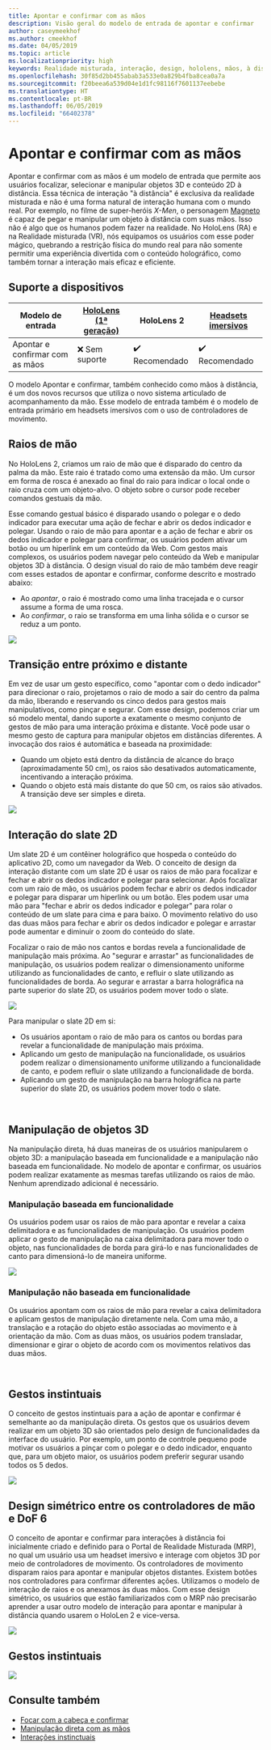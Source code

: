 ```yaml
---
title: Apontar e confirmar com as mãos
description: Visão geral do modelo de entrada de apontar e confirmar
author: caseymeekhof
ms.author: cmeekhof
ms.date: 04/05/2019
ms.topic: article
ms.localizationpriority: high
keywords: Realidade misturada, interação, design, hololens, mãos, à distância, apontar e confirmar
ms.openlocfilehash: 30f85d2bb455abab3a533e0a829b4fba8cea0a7a
ms.sourcegitcommit: f20beea6a539d04e1d1fc98116f7601137eebebe
ms.translationtype: HT
ms.contentlocale: pt-BR
ms.lasthandoff: 06/05/2019
ms.locfileid: "66402378"
---
```

# <a name="point-and-commit-with-hands"></a>Apontar e confirmar com as mãos
Apontar e confirmar com as mãos é um modelo de entrada que permite aos usuários focalizar, selecionar e manipular objetos 3D e conteúdo 2D à distância. Essa técnica de interação "à distância" é exclusiva da realidade misturada e não é uma forma natural de interação humana com o mundo real. Por exemplo, no filme de super-heróis *X-Men*, o personagem [Magneto](https://en.wikipedia.org/wiki/Magneto_(comics)) é capaz de pegar e manipular um objeto à distância com suas mãos. Isso não é algo que os humanos podem fazer na realidade. No HoloLens (RA) e na Realidade misturada (VR), nós equipamos os usuários com esse poder mágico, quebrando a restrição física do mundo real para não somente permitir uma experiência divertida com o conteúdo holográfico, como também tornar a interação mais eficaz e eficiente.

## <a name="device-support"></a>Suporte a dispositivos

Modelo de entrada | [HoloLens (1ª geração)](https://docs.microsoft.com/en-us/windows/mixed-reality/hololens-hardware-details) | HoloLens 2 | [Headsets imersivos](https://docs.microsoft.com/en-us/windows/mixed-reality/immersive-headset-hardware-details) |
| ---------| -----| ----- | ---------|
Apontar e confirmar com as mãos | ❌ Sem suporte | ✔️ Recomendado | ✔️ Recomendado

O modelo Apontar e confirmar, também conhecido como mãos à distância, é um dos novos recursos que utiliza o novo sistema articulado de acompanhamento da mão. Esse modelo de entrada também é o modelo de entrada primário em headsets imersivos com o uso de controladores de movimento.

## <a name="hand-rays"></a>Raios de mão

No HoloLens 2, criamos um raio de mão que é disparado do centro da palma da mão. Este raio é tratado como uma extensão da mão. Um cursor em forma de rosca é anexado ao final do raio para indicar o local onde o raio cruza com um objeto-alvo. O objeto sobre o cursor pode receber comandos gestuais da mão.

Esse comando gestual básico é disparado usando o polegar e o dedo indicador para executar uma ação de fechar e abrir os dedos indicador e polegar. Usando o raio de mão para apontar e a ação de fechar e abrir os dedos indicador e polegar para confirmar, os usuários podem ativar um botão ou um hiperlink em um conteúdo da Web. Com gestos mais complexos, os usuários podem navegar pelo conteúdo da Web e manipular objetos 3D à distância. O design visual do raio de mão também deve reagir com esses estados de apontar e confirmar, conforme descrito e mostrado abaixo: 

* Ao *apontar*, o raio é mostrado como uma linha tracejada e o cursor assume a forma de uma rosca.
* Ao *confirmar*, o raio se transforma em uma linha sólida e o cursor se reduz a um ponto.

![](images/Hand-Rays-720px.jpg)

## <a name="transition-between-near-and-far"></a>Transição entre próximo e distante

Em vez de usar um gesto específico, como "apontar com o dedo indicador" para direcionar o raio, projetamos o raio de modo a sair do centro da palma da mão, liberando e reservando os cinco dedos para gestos mais manipulativos, como pinçar e segurar. Com esse design, podemos criar um só modelo mental, dando suporte a exatamente o mesmo conjunto de gestos de mão para uma interação próxima e distante. Você pode usar o mesmo gesto de captura para manipular objetos em distâncias diferentes. A invocação dos raios é automática e baseada na proximidade:

*  Quando um objeto está dentro da distância de alcance do braço (aproximadamente 50 cm), os raios são desativados automaticamente, incentivando a interação próxima.
*  Quando o objeto está mais distante do que 50 cm, os raios são ativados. A transição deve ser simples e direta.

![](images/Transition-Between-Near-And-Far-720px.jpg)

## <a name="2d-slate-interaction"></a>Interação do slate 2D

Um slate 2D é um contêiner holográfico que hospeda o conteúdo do aplicativo 2D, como um navegador da Web. O conceito de design da interação distante com um slate 2D é usar os raios de mão para focalizar e fechar e abrir os dedos indicador e polegar para selecionar. Após focalizar com um raio de mão, os usuários podem fechar e abrir os dedos indicador e polegar para disparar um hiperlink ou um botão. Eles podem usar uma mão para "fechar e abrir os dedos indicador e polegar" para rolar o conteúdo de um slate para cima e para baixo. O movimento relativo do uso das duas mãos para fechar e abrir os dedos indicador e polegar e arrastar pode aumentar e diminuir o zoom do conteúdo do slate.

Focalizar o raio de mão nos cantos e bordas revela a funcionalidade de manipulação mais próxima. Ao "segurar e arrastar" as funcionalidades de manipulação, os usuários podem realizar o dimensionamento uniforme utilizando as funcionalidades de canto, e refluir o slate utilizando as funcionalidades de borda. Ao segurar e arrastar a barra holográfica na parte superior do slate 2D, os usuários podem mover todo o slate.

![](images/2D-Slate-Interaction-Far-720px.jpg)

Para manipular o slate 2D em si:<br>

* Os usuários apontam o raio de mão para os cantos ou bordas para revelar a funcionalidade de manipulação mais próxima. 
* Aplicando um gesto de manipulação na funcionalidade, os usuários podem realizar o dimensionamento uniforme utilizando a funcionalidade de canto, e podem refluir o slate utilizando a funcionalidade de borda. 
* Aplicando um gesto de manipulação na barra holográfica na parte superior do slate 2D, os usuários podem mover todo o slate.<br>

<br>

## <a name="3d-object-manipulation"></a>Manipulação de objetos 3D

Na manipulação direta, há duas maneiras de os usuários manipularem o objeto 3D: a manipulação baseada em funcionalidade e a manipulação não baseada em funcionalidade. No modelo de apontar e confirmar, os usuários podem realizar exatamente as mesmas tarefas utilizando os raios de mão. Nenhum aprendizado adicional é necessário.<br>

### <a name="affordance-based-manipulation"></a>Manipulação baseada em funcionalidade
Os usuários podem usar os raios de mão para apontar e revelar a caixa delimitadora e as funcionalidades de manipulação. Os usuários podem aplicar o gesto de manipulação na caixa delimitadora para mover todo o objeto, nas funcionalidades de borda para girá-lo e nas funcionalidades de canto para dimensioná-lo de maneira uniforme. <br>

![](images/3D-Object-Manipulation-Far-720px.jpg) <br>


### <a name="non-affordance-based-manipulation"></a>Manipulação não baseada em funcionalidade
Os usuários apontam com os raios de mão para revelar a caixa delimitadora e aplicam gestos de manipulação diretamente nela. Com uma mão, a translação e a rotação do objeto estão associadas ao movimento e à orientação da mão. Com as duas mãos, os usuários podem transladar, dimensionar e girar o objeto de acordo com os movimentos relativos das duas mãos.<br>

<br>

## <a name="instinctual-gesturers"></a>Gestos instintuais
O conceito de gestos instintuais para a ação de apontar e confirmar é semelhante ao da manipulação direta. Os gestos que os usuários devem realizar em um objeto 3D são orientados pelo design de funcionalidades da interface do usuário. Por exemplo, um ponto de controle pequeno pode motivar os usuários a pinçar com o polegar e o dedo indicador, enquanto que, para um objeto maior, os usuários podem preferir segurar usando todos os 5 dedos.

![](images/Instinctual-Gestures-Far-720px.jpg)<br>

## <a name="symmetric-design-between-hands-and-6-dof-controller"></a>Design simétrico entre os controladores de mão e DoF 6 
O conceito de apontar e confirmar para interações à distância foi inicialmente criado e definido para o Portal de Realidade Misturada (MRP), no qual um usuário usa um headset imersivo e interage com objetos 3D por meio de controladores de movimento. Os controladores de movimento disparam raios para apontar e manipular objetos distantes. Existem botões nos controladores para confirmar diferentes ações. Utilizamos o modelo de interação de raios e os anexamos às duas mãos. Com esse design simétrico, os usuários que estão familiarizados com o MRP não precisarão aprender a usar outro modelo de interação para apontar e manipular à distância quando usarem o HoloLen 2 e vice-versa.    

![](images/Symmetric-Design-For-Rays-720px.jpg)<br>

## <a name="instinctual-gestures"></a>Gestos instintuais

![](images/Instinctual-Gestures-Far-720px.jpg)

## <a name="see-also"></a>Consulte também
* [Focar com a cabeça e confirmar](gaze-and-commit.md)
* [Manipulação direta com as mãos](direct-manipulation.md)
* [Interações instinctuais](interaction-fundamentals.md)

